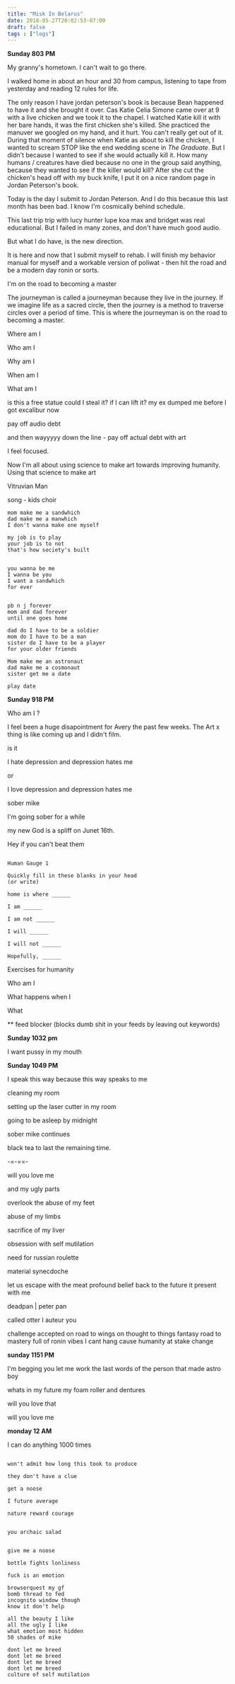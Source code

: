 ```yaml
---
title: "Misk In Belarus"
date: 2018-05-27T20:02:53-07:00
draft: false
tags : ["logs"]
---
```


**Sunday 803 PM**

My granny's hometown. I can't wait to go there.


I walked home in about an hour and 30 from campus, listening to tape from yesterday and reading 12 rules for life.

The only reason I have jordan peterson's book is because Bean happened to have it and she brought it over. Cas Katie Celia Simone came over at 9 with a live chicken and we took it to the chapel. I watched Katie kill it with her bare hands, it was the first chicken she's killed. She practiced the manuver we googled on my hand, and it hurt. You can't really get out of it. During that moment of silence when Katie as about to kill the chicken, I wanted to scream STOP like the end wedding scene in _The Graduate_. But I didn't because I wanted to see if she would actually kill it. How many humans / creatures have died because no one in the group said anything, because they wanted to see if the killer would kill?
  After she cut the chicken's head off with my buck knife, I put it on a nice random page in Jordan Peterson's book.

  Today is the day I submit to Jordan Peterson. And I do this becasue this last month has been bad. I know I'm cosmically behind schedule.

  This last trip trip with lucy hunter lupe koa max and bridget was real educational. But I failed in many zones, and don't have much good audio.

  But what I do have, is the new direction.

  It is here and now that I submit myself to rehab. I will finish my behavior manual for myself and a workable version of poliwat - then hit the road and be a modern day ronin or sorts.

  I'm on the road to becoming a master

  The journeyman is called a journeyman because they live in the journey. If we imagine life as a sacred circle, then the journey is a method to traverse circles over a period of time. This is where the journeyman is on the road to becoming a master.

  Where am I

  Who am I

  Why am I

  When am I

  What am I




  is this a free statue
  could I steal it?
  if I can lift it?
  my ex dumped me before I got excalibur
  now


  pay off audio debt

  and then wayyyyy down the line - pay off actual debt with art


  I feel focused.

  Now I'm all about using science to make art towards improving humanity. Using that science to make art


  Vitruvian Man



song - kids choir

```
mom make me a sandwhich
dad make me a manwhich
I don't wanna make one myself

my job is to play
your job is to not
that's how society's built


you wanna be me
I wanna be you
I want a sandwhich
for ever


pb n j forever
mom and dad forever
until one goes home

dad do I have to be a soldier
mom do I have to be a man
sister do I have to be a player
for your older friends

Mom make me an astronaut
dad make me a cosmonaut
sister get me a date

play date
```


**Sunday 918 PM**

Who am I ?

I feel been a huge disapointment for Avery the past few weeks. The Art x thing is like coming up and I didn't film.

is it


I hate depression and depression hates me

or

I love depression and depression hates me

sober mike

I'm going sober for a while

my new God is a spliff on Junet 16th.





Hey if you can't beat them




```

Human Gauge 1

Quickly fill in these blanks in your head
(or write)

home is where ______

I am ______

I am not ______

I will ______

I will not ______

Hopefully, ______

```

Exercises for humanity

Who am I

What happens when I

What



** feed blocker (blocks dumb shit in your feeds by leaving out keywords)


**Sunday 1032 pm**

I want pussy in my mouth


**Sunday 1049 PM**

I speak this way because this way speaks to me


cleaning my room

setting up the laser cutter in my room

going to be asleep by midnight

sober mike continues

black tea to last the remaining time.



-=-==-

will you love me

and my ugly parts

overlook the abuse of my feet

abuse of my limbs

sacrifice of my liver

obsession with self mutilation

need for russian roulette



material synecdoche




let us escape with the meat profound belief
back to the future it present with me


deadpan | peter pan


called otter
I auteur
you


challenge accepted
on road to wings
on thought to things
fantasy
road to mastery
full of
ronin vibes
I cant hang
cause humanity at stake
change


**sunday 1151 PM**

I'm begging you let me work
the last words of the person that made astro boy


whats in my future
my foam roller and dentures

will you love that

will you love me


**monday 12 AM**

I can do anything 1000 times



```

won't admit how long this took to produce

they don't have a clue

get a noose

I future average

nature reward courage


you archaic salad


give me a noose

bottle fights lonliness

fuck is an emotion

browserquest my gf
bomb thread to fed
incognito window though
know it don't help

all the beauty I like
all the ugly I like
what emotion most hidden
50 shades of mike

dont let me breed
dont let me breed
dont let me breed
dont let me breed
culture of self mutilation


```
